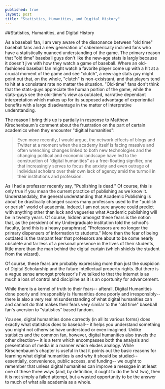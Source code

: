 ```yaml
---
published: true
layout: post
title: "Statistics, Humanities, and Digital History"
---
```


##Statistics, Humanities, and Digital History

As a baseball fan, I am very aware of the dissonance between "old time" baseball fans and a new generation of sabermerically inclined fans who have a statistically nuanced understanding of the game. The primary reason that "old time" baseball guys don't like the new-age stats is largly because it doesn't jive with how they watch a game of baseball. Where an old-fashioned baseball fan might watch a favorite player come up with a hit at a crucial moment of the game and see "clutch", a new-age stats guy might point out that, on the whole, "clutch" is non-exisistant, and that players tend to hit at a consistant rate no matter the situation. "Old-time" fans don't think that the stats-guys appreciate the human portion of the game, while the stats-guys see the old-timer's view as outdated, narrative dependant interpretation which makes up for its supposed advantage of experiential benefits  with a large disadvantage in the matter of interprative understanding. 

The reason I bring this up is partially in response to Matthew Kirschenbaum's comment about the frustration on the part of certain academics when they encounter "digitial humanities":

>Even more recently, I would argue, the network effects of blogs and Twitter at a moment when the academy itself is facing massive and often wrenching changes linked to both new technologies and the changing political and economic landscape have led to the construction of “digital humanities” as a free-floating signifier, one that increasingly serves to focus the anxiety and even outrage of individual scholars over their own lack of agency amid the turmoil in their institutions and profession.

As I had a professor recently say, "Publishing is dead."  Of course, this is only true if you mean the current practice of publishing as we know it. Understandably, the general understanding that Academic Publishing is about be drastically changed scares many professors used to the "publish or perish" world of academia. Indeed, I am not sure anyone could predict with anything other than luck and vagueries what Academic publishing will be in twenty years. Of course, hidden amongst these fears is the notion that, as the president of my Undergraduate institution told the school's faculty, (and this is a heavy paraphrase) "Professors are no longer the primary dispensers of information to students." More than the fear of being outdated is the rampant fear that professors are about to be come nearly obsolete and far less of a personal presence in the lives of their students, little more than the man behind the digital curtain (which shields the student from the wizard). 

Of course, these fears are probably expressing more than just the suspicion of Digital Scholarship and the future intellectual property rights. But there is a vague sense amongst professor's I've talked to that the internet is as much a loss of control and discipline as it is an oportunity for advancement. 

While there is a kernel of truth to their fears-- afterall, Digital Humanities done poorly and irresponsibly is Humanities done poorly and irresponsibly-- there is also a very real misunderstanding of what digital humanities can  and cannot do that makes their fears very similar to the "old time" baseball fan's aversion to "statistics" based fandom. 

You see, digital humanities done correctly (in all its various forms) does exactly what statistics does to baseball-- it helps you understand something you might not otherwise have understood or even imagined. Unlike statistics and the common fan, however, digital humanities also travels the other direction-- it is a term which encompasses both the analysis and presentation of media in a manner which eludes analogy. While Kirschenbaum's chapter is useful in that it 
points out the basic reasons for learning what digital humanities is and why it should be studied-- essentially, convenience, public access, and funding-- we ought to remember that unless digital humanities can improve a messgae in at least one of these three ways (and, by definition, it ought to do the first two), then it is not simply a failed attempt, but a wasted opportunity to be the answer to much of what ails academia as a whole.